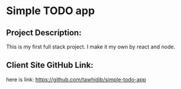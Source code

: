 # Simple TODO app

## Project Description:

This is my first full stack project. I make it my own by react and node.

## Client Site GitHub Link:

here is link: https://github.com/tawhidib/simple-todo-app
